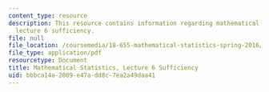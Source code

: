 ```yaml
---
content_type: resource
description: This resource contains information regarding mathematical statistics,
  lecture 6 sufficiency.
file: null
file_location: /coursemedia/18-655-mathematical-statistics-spring-2016/bbbca14a2009e47add8c7ea2a49daa41_MIT18_655S16_LecNote6.pdf
file_type: application/pdf
resourcetype: Document
title: Mathematical Statistics, Lecture 6 Sufficiency
uid: bbbca14a-2009-e47a-dd8c-7ea2a49daa41
---
```

